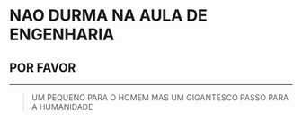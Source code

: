 # NAO DURMA NA AULA DE ENGENHARIA
## POR FAVOR
---
> UM PEQUENO PARA O HOMEM MAS UM GIGANTESCO PASSO PARA A HUMANIDADE
